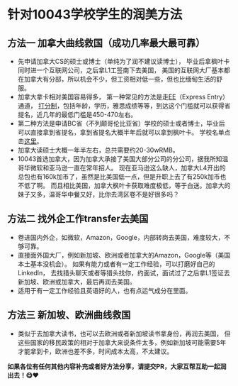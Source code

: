 # 针对10043学校学生的润美方法

## 方法一 加拿大曲线救国（成功几率最大最可靠）

- 先申请加拿大CS的硕士或博士（单纯为了润不建议读博士），
毕业后拿枫叶卡同时进一个互联网公司，之后拿L1工签南下去美国，
美国的互联网大厂基本都在加拿大有分部，所以机会不少，但工资相对低一些，但也比缅甸生活的舒服。
- 加拿大拿卡相对美国容易得多，
第一种常见的方法是走[EE](https://www.canada.ca/en/immigration-refugees-citizenship/services/immigrate-canada/express-entry.html)（Express Entry）通道，
[打分制](https://www.cic.gc.ca/english/immigrate/skilled/crs-tool.asp)，包括年龄，学历，雅思成绩等等，到达这个门槛就可以获得省提名，近几年的最低门槛是450-470左右。
- 第二种方法是申请BC省（不列颠哥伦比亚省）学校的硕士或者博士，毕业后可以直接拿到省提名，拿到省提名大概半年后就可以拿到枫叶卡。
学校名单点击[这里](https://www.welcomebc.ca/Immigrate-to-B-C/documents/BC-PNP-IPG-EEBC-IPG-Eligible-Programs-of-Study.aspx)。
- 加拿大读硕士大概一年半左右，总共需要约20-30wRMB。
- 10043首选加拿大，因为加拿大承接了美国大部分公司的分公司，据我所知温哥华微软和亚马逊一直在常年招人。
现在亚马逊这么缺人，加拿大L4开出的总包也有160k加币了，虽然是比美国低一点，但是升职上去了有250k加币也不低了啊。
而且相比美国，加拿大枫叶卡获取难度极低，等于白送。加拿大的妹子又多，温哥华中餐又好，比你去湾区卷不是好很多吗？

## 方法二 找外企工作transfer去美国

- 卷进国内外企，如微软，Amazon，Google，内部转岗去美国，难度较大，不够可靠。
- 直接面外国大厂，例如新加坡、欧洲或者加拿大的Amazon，Google等（美国本土基本没机会）。
如果有能力或者有一定工作经验，可以打磨好自己的LinkedIn，
去找猎头聊天或者等猎头找你，约面试，面试过了之后拿L1签证去新加坡、欧洲或加拿大，最后再润去美国。
- 适用于有一定工作经验且英语好的人，也有点运气成分在里面。

## 方法三 新加坡、欧洲曲线救国

- 类似于去加拿大读书，也可以去欧洲或者新加坡读书拿身份，再润去美国，
但这些国家的移民政策的相对于加拿大来说条件太多，例如新加坡可能需要5年才能拿到卡，欧洲也差不多，时间成本太高，不太建议。

**如果各位有任何其他内容补充或者好方法分享，请提交PR，大家互帮互助一起润出去！:yum::heart:**